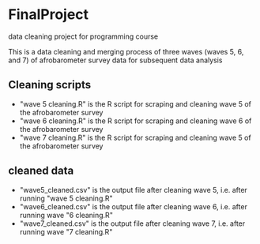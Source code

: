 # FinalProject
data cleaning project for programming course

This is a data cleaning and merging process of three waves (waves 5, 6, and 7) of afrobarometer survey data for subsequent data analysis


## Cleaning scripts

- "wave 5 cleaning.R" is the R script for scraping and cleaning wave 5 of the afrobarometer survey
- "wave 6 cleaning.R" is the R script for scraping and cleaning wave 6 of the afrobarometer survey
- "wave 7 cleaning.R" is the R script for scraping and cleaning wave 5 of the afrobarometer survey

## cleaned data
- "wave5_cleaned.csv" is the output file after cleaning wave 5, i.e. after running "wave 5 cleaning.R"
- "wave6_cleaned.csv" is the output file after cleaning wave 6, i.e. after running wave "6 cleaning.R"
- "wave7_cleaned.csv" is the output file after cleaning wave 7, i.e. after running wave "7 cleaning.R"

